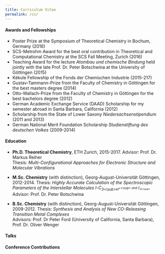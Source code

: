 ```yaml
---
title: Curriculum Vitae
permalink: /cv/
---
```



#### Awards and Fellowships

+ Poster Prize at the Symposium of Theoretical Chemistry in Bochum, Germany (2016)
+ SCS-Metrohm Award for the best oral contribution in Theoretical and Computational Chemistry at the SCS Fall Meeting, Zurich (2016)
+ Teaching Award for the lecture *Atombau und chemische Bindung* held jointly with the late Prof. Dr. Peter Botschwina at the University of Göttingen (2015)
+ Kékule Fellowship of the Fonds der Chemischen Industrie (2015-217)
+ Gustav-Tammann-Prize from the Faculty of Chemistry in Göttingen for the best masters degree (2014)
+ Otto-Wallach-Prize from the Faculty of Chemistry in Göttingen for the best bachelors degree (2012)
+ German Academic Exchange Service (DAAD) Scholarship for my semester abroad in Santa Barbara, California (2012)
+ Scholarship from the State of Lower Saxony *Niedersachsenstipendium* (2011 and 2013)
+ German National Merit Foundation Scholarship *Studienstiftung des deutschen Volkes* (2009-2014)


#### Education

+ **Ph.D. Theoretical Chemistry**, ETH Zurich, 2015-2017.
  Advisor: Prof. Dr. Markus Reiher  
  Thesis: *Multi-Configurational Approaches for Electronic Structure and Molecular Vibrations*

+ **M.Sc. Chemistry** (with distinction), Georg-August-Universität Göttingen, 2012-2014.
  Thesis: *Highly Accurate Calculation of the Spectroscopic Parameters of the Interstellar Molecules l-C<sub>3<\sub>H<sup>+<\sup> and C<sub>4<\sub>*  
  Advisor: Prof. Dr. Peter Botschwina

+ **B.Sc. Chemistry** (with distinction), Georg-August-Universität Göttingen, 2009-2012.
  Thesis: *Synthesis and Analysis of New CO-Releasing Transition Metal Complexes*  
  Advisors: Prof. Dr Peter Ford (University of California, Santa Barbara), Prof. Dr. Oliver Wenger

#### Talks


#### Conference Contributions


